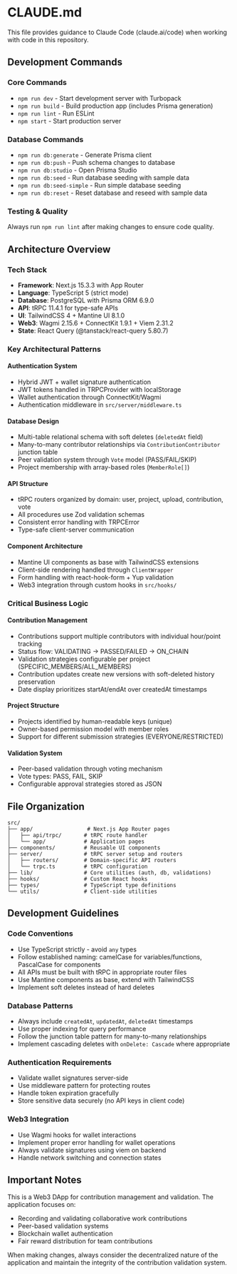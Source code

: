 # CLAUDE.md

This file provides guidance to Claude Code (claude.ai/code) when working with code in this repository.

## Development Commands

### Core Commands
- `npm run dev` - Start development server with Turbopack
- `npm run build` - Build production app (includes Prisma generation)
- `npm run lint` - Run ESLint
- `npm start` - Start production server

### Database Commands
- `npm run db:generate` - Generate Prisma client
- `npm run db:push` - Push schema changes to database
- `npm run db:studio` - Open Prisma Studio
- `npm run db:seed` - Run database seeding with sample data
- `npm run db:seed-simple` - Run simple database seeding
- `npm run db:reset` - Reset database and reseed with sample data

### Testing & Quality
Always run `npm run lint` after making changes to ensure code quality.

## Architecture Overview

### Tech Stack
- **Framework**: Next.js 15.3.3 with App Router
- **Language**: TypeScript 5 (strict mode)
- **Database**: PostgreSQL with Prisma ORM 6.9.0
- **API**: tRPC 11.4.1 for type-safe APIs
- **UI**: TailwindCSS 4 + Mantine UI 8.1.0
- **Web3**: Wagmi 2.15.6 + ConnectKit 1.9.1 + Viem 2.31.2
- **State**: React Query (@tanstack/react-query 5.80.7)

### Key Architectural Patterns

#### Authentication System
- Hybrid JWT + wallet signature authentication
- JWT tokens handled in TRPCProvider with localStorage
- Wallet authentication through ConnectKit/Wagmi
- Authentication middleware in `src/server/middleware.ts`

#### Database Design
- Multi-table relational schema with soft deletes (`deletedAt` field)
- Many-to-many contributor relationships via `ContributionContributor` junction table
- Peer validation system through `Vote` model (PASS/FAIL/SKIP)
- Project membership with array-based roles (`MemberRole[]`)

#### API Structure
- tRPC routers organized by domain: user, project, upload, contribution, vote
- All procedures use Zod validation schemas
- Consistent error handling with TRPCError
- Type-safe client-server communication

#### Component Architecture
- Mantine UI components as base with TailwindCSS extensions
- Client-side rendering handled through `ClientWrapper`
- Form handling with react-hook-form + Yup validation
- Web3 integration through custom hooks in `src/hooks/`

### Critical Business Logic

#### Contribution Management
- Contributions support multiple contributors with individual hour/point tracking
- Status flow: VALIDATING → PASSED/FAILED → ON_CHAIN
- Validation strategies configurable per project (SPECIFIC_MEMBERS/ALL_MEMBERS)
- Contribution updates create new versions with soft-deleted history preservation
- Date display prioritizes startAt/endAt over createdAt timestamps

#### Project Structure
- Projects identified by human-readable keys (unique)
- Owner-based permission model with member roles
- Support for different submission strategies (EVERYONE/RESTRICTED)

#### Validation System
- Peer-based validation through voting mechanism
- Vote types: PASS, FAIL, SKIP
- Configurable approval strategies stored as JSON

## File Organization

```
src/
├── app/                 # Next.js App Router pages
│   ├── api/trpc/       # tRPC route handler
│   └── app/            # Application pages
├── components/         # Reusable UI components
├── server/             # tRPC server setup and routers
│   ├── routers/        # Domain-specific API routers
│   └── trpc.ts         # tRPC configuration
├── lib/                # Core utilities (auth, db, validations)
├── hooks/              # Custom React hooks
├── types/              # TypeScript type definitions
└── utils/              # Client-side utilities
```

## Development Guidelines

### Code Conventions
- Use TypeScript strictly - avoid `any` types
- Follow established naming: camelCase for variables/functions, PascalCase for components
- All APIs must be built with tRPC in appropriate router files
- Use Mantine components as base, extend with TailwindCSS
- Implement soft deletes instead of hard deletes

### Database Patterns
- Always include `createdAt`, `updatedAt`, `deletedAt` timestamps
- Use proper indexing for query performance
- Follow the junction table pattern for many-to-many relationships
- Implement cascading deletes with `onDelete: Cascade` where appropriate

### Authentication Requirements
- Validate wallet signatures server-side
- Use middleware pattern for protecting routes
- Handle token expiration gracefully
- Store sensitive data securely (no API keys in client code)

### Web3 Integration
- Use Wagmi hooks for wallet interactions
- Implement proper error handling for wallet operations
- Always validate signatures using viem on backend
- Handle network switching and connection states

## Important Notes

This is a Web3 DApp for contribution management and validation. The application focuses on:
- Recording and validating collaborative work contributions
- Peer-based validation systems
- Blockchain wallet authentication
- Fair reward distribution for team contributions

When making changes, always consider the decentralized nature of the application and maintain the integrity of the contribution validation system.